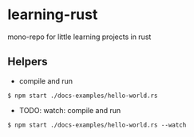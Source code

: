 # learning-rust

mono-repo for little learning projects in rust


## Helpers

- compile and run   
```
$ npm start ./docs-examples/hello-world.rs
```
- TODO: watch: compile and run   
```
$ npm start ./docs-examples/hello-world.rs --watch
```

